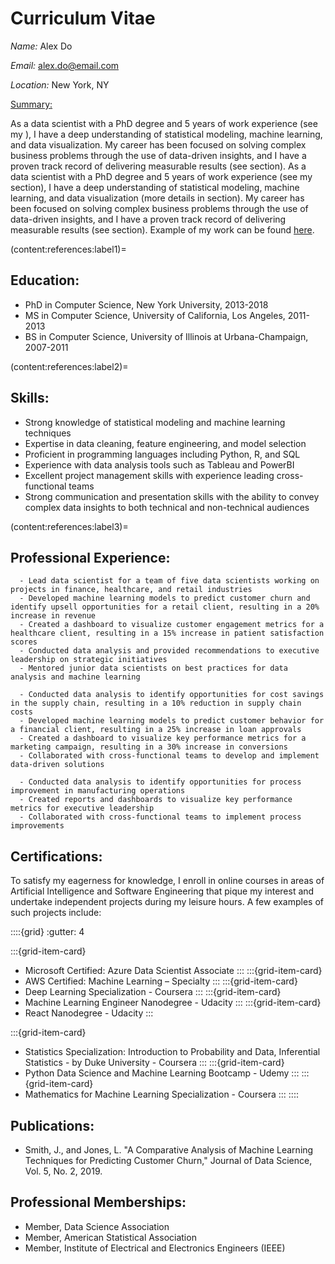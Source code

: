 # Curriculum Vitae

*Name:* Alex Do

*Email:* alex.do@email.com 

*Location:* New York, NY

<u>Summary:</u>
    
As a data scientist with a PhD degree and 5 years of work experience (see my [](content:references:label1)), I have a deep understanding of statistical modeling, machine learning, and data visualization. My career has been focused on solving complex business problems through the use of data-driven insights, and I have a proven track record of delivering measurable results (see [](content:references:label3) section). As a data scientist with a PhD degree and 5 years of work experience (see my [](content:references:label1) section), I have a deep understanding of statistical modeling, machine learning, and data visualization (more details in [](content:references:label2) section). My career has been focused on solving complex business problems through the use of data-driven insights, and I have a proven track record of delivering measurable results (see [](content:references:label3) section). Example of my work can be found [here](./analysis_example.ipynb).

(content:references:label1)=
## Education:
 - PhD in Computer Science, New York University, 2013-2018
 - MS in Computer Science, University of California, Los Angeles, 2011-2013
 - BS in Computer Science, University of Illinois at Urbana-Champaign, 2007-2011

(content:references:label2)=
## Skills:
 - Strong knowledge of statistical modeling and machine learning techniques
 - Expertise in data cleaning, feature engineering, and model selection
 - Proficient in programming languages including Python, R, and SQL
 - Experience with data analysis tools such as Tableau and PowerBI
 - Excellent project management skills with experience leading cross-functional teams
 - Strong communication and presentation skills with the ability to convey complex data insights to both technical and non-technical audiences


(content:references:label3)=
## Professional Experience:
```{dropdown} **Data Scientist, ABC Corporation, New York, NY, 2018-present**
  - Lead data scientist for a team of five data scientists working on projects in finance, healthcare, and retail industries
  - Developed machine learning models to predict customer churn and identify upsell opportunities for a retail client, resulting in a 20% increase in revenue
  - Created a dashboard to visualize customer engagement metrics for a healthcare client, resulting in a 15% increase in patient satisfaction scores
  - Conducted data analysis and provided recommendations to executive leadership on strategic initiatives
  - Mentored junior data scientists on best practices for data analysis and machine learning
```
```{dropdown} **Data Scientist, XYZ Corporation, Los Angeles, CA, 2016-2018**
  - Conducted data analysis to identify opportunities for cost savings in the supply chain, resulting in a 10% reduction in supply chain costs
  - Developed machine learning models to predict customer behavior for a financial client, resulting in a 25% increase in loan approvals
  - Created a dashboard to visualize key performance metrics for a marketing campaign, resulting in a 30% increase in conversions
  - Collaborated with cross-functional teams to develop and implement data-driven solutions
```
```{dropdown} **Data Analyst, DEF Corporation, Urbana-Champaign, IL, 2011-2016**
  - Conducted data analysis to identify opportunities for process improvement in manufacturing operations
  - Created reports and dashboards to visualize key performance metrics for executive leadership
  - Collaborated with cross-functional teams to implement process improvements
```
## Certifications:
To satisfy my eagerness for knowledge, I enroll in online courses in areas of Artificial Intelligence and Software Engineering that pique my interest and undertake independent projects during my leisure hours. A few examples of such projects include:

::::{grid}
:gutter: 4

:::{grid-item-card} 
 - Microsoft Certified: Azure Data Scientist Associate
:::
:::{grid-item-card}
- AWS Certified: Machine Learning – Specialty
:::
:::{grid-item-card}
- Deep Learning Specialization - Coursera
:::
:::{grid-item-card}
- Machine Learning Engineer Nanodegree - Udacity
:::
:::{grid-item-card}
- React Nanodegree - Udacity
:::

:::{grid-item-card}
- Statistics Specialization: Introduction to Probability and Data, Inferential Statistics - by Duke University - Coursera
:::
:::{grid-item-card}
- Python Data Science and Machine Learning Bootcamp - Udemy
:::
:::{grid-item-card}
- Mathematics for Machine Learning Specialization - Coursera 
:::
::::

## Publications:
 - Smith, J., and Jones, L. "A Comparative Analysis of Machine Learning Techniques for Predicting Customer Churn," Journal of Data Science, Vol. 5, No. 2, 2019.

## Professional Memberships:
 - Member, Data Science Association
 - Member, American Statistical Association
 - Member, Institute of Electrical and Electronics Engineers (IEEE)
